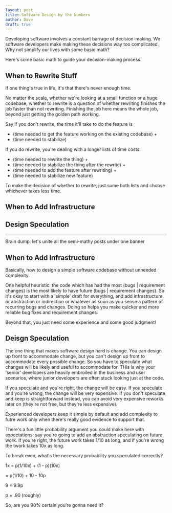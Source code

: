 ```yaml
---
layout: post
title: Software Design by the Numbers
author: Dave
draft: true
---
```


Developing software involves a constant barrage of decision-making.
We software developers make making these decisions way too complicated.
Why not simplify our lives with some basic math?

Here's some basic math to guide your decision-making process.

## When to Rewrite Stuff

If one thing's true in life, it's that there's never enough time.

No matter the scale, whether we're looking at a small function or a huge codebase, whether to rewrite is a question of whether rewriting finishes the job faster than not rewriting.
Finishing the job here means the whole job, beyond just getting the golden path working.

Say if you don't rewrite, the time it'll take to do the feature is 

* (time needed to get the feature working on the existing codebase) +
* (time needed to stabilize)

If you do rewrite, you're dealing with a longer lists of time costs:

* (time needed to rewrite the thing) +
* (time needed to stabilize the thing after the rewrite) +
* (time needed to add the feature after rewriting) + 
* (time needed to stabilize new feature)

To make the decision of whether to rewrite, just sume both lists and choose whichever takes less time.

## When to Add Infrastructure

## Design Speculation

---

Brain dump: let's unite all the semi-mathy posts under one banner

## When to Add Infrastructure

Basically, how to design a simple software codebase without unneeded complexity.

One helpful heuristic: the code which has had the most (bugs | requirement changes) is the most likely to have future (bugs | requirement changes).
So it's okay to start with a 'simple' draft for everything, and add infrastructure or abstraction or indirection or whatever as soon as you sense a pattern of recurring bugs and changes.
Doing so helps you make quicker and more reliable bug fixes and requirement changes.

Beyond that, you just need some experience and some good judgment!

## Deisgn Speculation

The one thing that makes software design hard is change. You can design up
front to accommodate change, but you can't design up front to accommodate every
possible change. So you have to speculate what changes will be likely and
useful to accommodate for. THis is why your 'senior' developers are heavily
embroiled in the business and user scenarios, where junior developers are often
stuck looking just at the code.

If you speculate and you're right, the change will be easy.
If you speculate and you're wrong, the change will be very expensive.
If you don't speculate and keep is straightforward instead, you can avoid very
expensive reworks later on (they're not free, but they're less expensive).

Experienced developers keep it simple by default and add complexity to futre
work only when there's really good evidence to support that.

There's a fun little probability argument you could make here with
expectations: say you're going to add an abstraction speculating on future
work. If you're right, the future work takes 1/10 as long, and if you're wrong
the twork takes 10x as long.

To break even, what's the necessary probability you speculated correctly?

1x = p(1/10x) + (1 - p)(10x)

= p(1/10) + 10 - 10p

9 = 9.9p

p = .90 (roughly)

So, are you 90% certain you're gonna need it?
